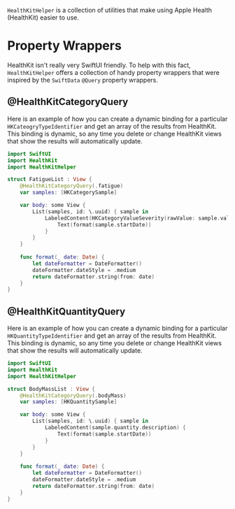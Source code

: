 `HealthKitHelper` is a collection of utilities that make using Apple Health (HealthKit) easier to use.

# Property Wrappers
HealthKit isn't really very SwiftUI friendly.  To help with this fact, `HealthKitHelper` offers a collection of 
handy property wrappers that were inspired by the `SwiftData` `@Query` property wrappers.

## @HealthKitCategoryQuery
Here is an example of how you can create a dynamic binding for a particular `HKCateogryTypeIdentifier` and get 
an array of the results from HealthKit.  This binding is dynamic, so any time you delete or change HealthKit 
views that show the results will automatically update.

```swift
import SwiftUI
import HealthKit
import HealthKitHelper

struct FatigueList : View {
    @HealthKitCategoryQuery(.fatigue)
    var samples: [HKCategorySample]

    var body: some View {
        List(samples, id: \.uuid) { sample in
            LabeledContent(HKCategoryValueSeverity(rawValue: sample.value)!.description) {
                Text(format(sample.startDate))
            }
        }
    }
    
    func format(_ date: Date) {
        let dateFormatter = DateFormatter()
        dateFormatter.dateStyle = .medium
        return dateFormatter.string(from: date)
    }
}
```

## @HealthKitQuantityQuery
Here is an example of how you can create a dynamic binding for a particular `HKQuantityTypeIdentifier` and get 
an array of the results from HealthKit.  This binding is dynamic, so any time you delete or change HealthKit 
views that show the results will automatically update.

```swift
import SwiftUI
import HealthKit
import HealthKitHelper

struct BodyMassList : View {
    @HealthKitCategoryQuery(.bodyMass)
    var samples: [HKQuantitySample]

    var body: some View {
        List(samples, id: \.uuid) { sample in
            LabeledContent(sample.quantity.description) {
                Text(format(sample.startDate))
            }
        }
    }
    
    func format(_ date: Date) {
        let dateFormatter = DateFormatter()
        dateFormatter.dateStyle = .medium
        return dateFormatter.string(from: date)
    }
}
```
